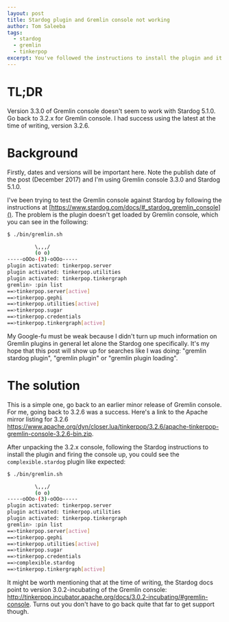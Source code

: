 ```yaml
---
layout: post
title: Stardog plugin and Gremlin console not working
author: Tom Saleeba
tags:
  - stardog
  - gremlin
  - tinkerpop
excerpt: You've followed the instructions to install the plugin and it doesn't load, now what?
---
```

# TL;DR
Version 3.3.0 of Gremlin console doesn't seem to work with Stardog 5.1.0. Go back to 3.2.x for Gremlin console. I had success using the latest at the time of writing, version 3.2.6.

# Background
Firstly, dates and versions will be important here. Note the publish date of the post (December 2017) and I'm using Gremlin console 3.3.0 and Stardog 5.1.0.

I've been trying to test the Gremlin console against Stardog by following the instructions at [https://www.stardog.com/docs/#_stardog_gremlin_console](). The problem is the plugin doesn't get loaded by Gremlin console, which you can see in the following:
```bash
$ ./bin/gremlin.sh

         \,,,/
         (o o)
-----oOOo-(3)-oOOo-----
plugin activated: tinkerpop.server
plugin activated: tinkerpop.utilities
plugin activated: tinkerpop.tinkergraph
gremlin> :pin list
==>tinkerpop.server[active]
==>tinkerpop.gephi
==>tinkerpop.utilities[active]
==>tinkerpop.sugar
==>tinkerpop.credentials
==>tinkerpop.tinkergraph[active]
```

My Google-fu must be weak because I didn't turn up much information on Gremlin plugins in general let alone the Stardog one specifically. It's my hope that this post will show up for searches like I was doing: "gremlin stardog plugin", "gremlin plugin" or "gremlin plugin loading".

# The solution
This is a simple one, go back to an earlier minor release of Gremlin console. For me, going back to 3.2.6 was a success. Here's a link to the Apache mirror listing for 3.2.6 https://www.apache.org/dyn/closer.lua/tinkerpop/3.2.6/apache-tinkerpop-gremlin-console-3.2.6-bin.zip.

After unpacking the 3.2.x console, following the Stardog instructions to install the plugin and firing the console up, you could see the `complexible.stardog` plugin like expected:
```bash
$ ./bin/gremlin.sh

         \,,,/
         (o o)
-----oOOo-(3)-oOOo-----
plugin activated: tinkerpop.server
plugin activated: tinkerpop.utilities
plugin activated: tinkerpop.tinkergraph
gremlin> :pin list
==>tinkerpop.server[active]
==>tinkerpop.gephi
==>tinkerpop.utilities[active]
==>tinkerpop.sugar
==>tinkerpop.credentials
==>complexible.stardog
==>tinkerpop.tinkergraph[active]
```

It might be worth mentioning that at the time of writing, the Stardog docs point to version 3.0.2-incubating of the Gremlin console: http://tinkerpop.incubator.apache.org/docs/3.0.2-incubating/#gremlin-console. Turns out you don't have to go back quite that far to get support though.
